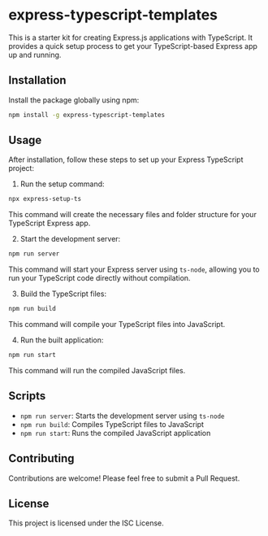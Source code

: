# express-typescript-templates

This is a starter kit for creating Express.js applications with TypeScript. It provides a quick setup process to get your TypeScript-based Express app up and running.

## Installation

Install the package globally using npm:

```bash
npm install -g express-typescript-templates
```

## Usage

After installation, follow these steps to set up your Express TypeScript project:

1. Run the setup command:

```bash
npx express-setup-ts
```

This command will create the necessary files and folder structure for your TypeScript Express app.

2. Start the development server:

```bash
npm run server
```

This command will start your Express server using `ts-node`, allowing you to run your TypeScript code directly without compilation.

3. Build the TypeScript files:

```bash
npm run build
```

This command will compile your TypeScript files into JavaScript.

4. Run the built application:

```bash
npm run start
```

This command will run the compiled JavaScript files.

## Scripts

- `npm run server`: Starts the development server using `ts-node`
- `npm run build`: Compiles TypeScript files to JavaScript
- `npm run start`: Runs the compiled JavaScript application

## Contributing

Contributions are welcome! Please feel free to submit a Pull Request.

## License

This project is licensed under the ISC License.
